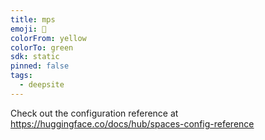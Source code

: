 ```yaml
---
title: mps
emoji: 🐳
colorFrom: yellow
colorTo: green
sdk: static
pinned: false
tags:
  - deepsite
---
```


Check out the configuration reference at https://huggingface.co/docs/hub/spaces-config-reference